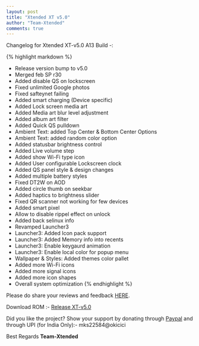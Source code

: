 ```yaml
---
layout: post
title: "Xtended XT v5.0"
author: "Team-Xtended"
comments: true
---
```

Changelog for Xtended XT-v5.0 A13 Build -:

{% highlight markdown %}

* Release version bump to v5.0
* Merged feb SP r30
* Added disable QS on lockscreen
* Fixed unlimited Google photos
* Fixed safteynet failing
* Added smart charging (Device specific)
* Added Lock screen media art
* Added Media art blur level adjustment
* Added album art filter
* Added Quick QS pulldown
* Ambient Text: added Top Center & Bottom Center Options
* Ambient Text: added random color option
* Added statusbar brightness control
* Added Live volume step
* Added  show Wi-Fi type icon
* Added User configurable Lockscreen clock
* Added QS panel style & design changes
* Added multiple battery styles
* Fixed DT2W on AOD
* Added circle thumb on seekbar
* Added haptics to brightness slider
* Fixed QR scanner not working for few devices
* Added smart pixel
* Allow to disable rippel effect on unlock
* Added back selinux info
* Revamped Launcher3
* Launcher3: Added Icon pack support
* Launcher3: Added Memory info into recents
* Launcher3: Enable keygaurd animation
* Launcher3: Enable local color for popup menu
* Wallpaper & Styles: Added themes color pallet
* Added more Wi-Fi icons
* Added more signal icons
* Added more icon shapes
* Overall system optimization 
{% endhighlight %}

Please do share your reviews and feedback [HERE](https://sourceforge.net/projects/xtended/reviews). 

Download ROM :- [Release XT-v5.0](https://downloads.project-xtended.org/) 

Did you like the project? Show your support by donating through [Paypal](https://www.paypal.me/superdroidbond) and  through UPI (for India Only):- mks22584@okicici

Best Regards
**Team-Xtended**
